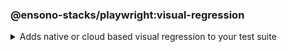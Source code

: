 <!-- markdownlint-disable MD041 -->
### @ensono-stacks/playwright:visual-regression

<details>
<summary>Adds native or cloud based visual regression to your test suite</summary>

The _visual-regression_ generator provides you with the option to scaffold visual regression tests and configuration through a cloud based provider or Playwrights native visual comparison API.

## Usage

```bash
nx g @ensono-stacks/playwright:visual-regression
```

Upon calling the _visual-regression_ generator you will be presented with a number of options:

- What type of visual regression tests would you like to use?
    - native: Generate visual regression tests using Playwrights native [visual comparison api](https://playwright.dev/docs/test-snapshots)
    - applitools: Generate visual regression tests using the [`@applitools/eyes-playwright`](https://www.npmjs.com/package/@applitools/eyes-playwright) plugin and scaffold an example visual regression test batch

### Command line arguments

The following command line arguments are available:

| Option                | Description                                                       | Type      | Accepted Values                           |Default    |
| ---------------       | --------------------------------------------------------------    | ---       | ---                                       | ---       |
| --project, -p             | The name of the existing playwright test app to enhance       | string   |                              |           |
| --type, -t   | Method used to conduct visual testing                            | string    | [choices: "native", "applitools"] | none      |

### Generator Output

#### Playwright with native visual comparisons

Opting to scaffold **native** visual testing will make a number of amendments to your test projects configuration:

1. [playwright.config.ts snapshot configuration](../../testing/testing_in_nx/playwright_visual_testing#snapshot-configuration): Configuration for your visual tests
2. [playwright-visual-regression.spec.ts](../../testing/testing_in_nx/playwright_visual_testing#sample-tests): Sample test showcasing how to perform visual testing using playwrights native [visual comparison api](https://playwright.dev/docs/test-snapshots).
3. project.json: Additional task set up to enable you to run your visual regression tests using the playwright:jammy container

```text title="Generated files"
.
├── apps
│   ├── <app-name>-e2e
│   │   ├── src
│   │   │   ├── playwright-visual-regression.spec.ts #Example visual test using playwright
└──────────
```

:::note

Visit the [`Playwright with visual comparisons`](../../testing/testing_in_nx/playwright_visual_testing.md) documentation for further details!

:::

#### Playwright with Applitools Eyes

Opting to scaffold visual testing with **applitools** will make a number of amendments to your test projects configuration:

1. [@applitools/eyes-playwright](https://www.npmjs.com/package/@applitools/eyes-playwright): Dependency added to `package.json`
2. [playwright.config.ts project configuration](../../testing/testing_in_nx/playwright_visual_testing_applitools.md#applitools-eyes-with-playwright): Standalone project configuration to isolate visual tests with Applitools Eyes
3. [applitools-eyes-grid.spec.ts](../../testing/testing_in_nx/playwright_visual_testing_applitools.md#sample-tests): Sample test showcasing how to perform visual testing using the Applitools Eyes Grid.

```text title="Generated files"
.
├── apps
│   ├── <app-name>-e2e
│   │   ├── src
│   │   │   ├── applitools-eyes-grid.spec.ts #Example visual test using playwright
└──────────
```

:::note

Visit the [`Playwright with Applitools Eyes`](../../testing/testing_in_nx/playwright_visual_testing_applitools.md) documentation for further details!

:::

</details>
